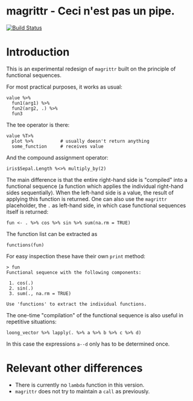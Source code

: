 magrittr -  Ceci n'est pas un pipe.
====================================

[![Build Status](https://travis-ci.org/smbache/magrittr.png?branch=dev)](https://travis-ci.org/smbache/magrittr)


# Introduction

This is an experimental redesign of `magrittr` built on the principle of functional sequences.

For most practical purposes, it works as usual:

    value %>%
      fun1(arg1) %>%
      fun2(arg2, .) %>%
      fun3

The tee operator is there:

    value %T>%
      plot %>%          # usually doesn't return anything
      some_function     # receives value

And the compound assignment operator:

	iris$Sepal.Length %<>% multiply_by(2)

The main difference is that the entire right-hand side is "compiled" into a functional
sequence (a function which applies the individual right-hand sides sequentially). When the 
left-hand side is a value, the result of applying this function is returned. 
One can also use the `magrittr` placeholder,
the `.` as left-hand side, in which case functional sequences itself is returned:

    fun <- . %>% cos %>% sin %>% sum(na.rm = TRUE)

The function list can be extracted as

    functions(fun)

For easy inspection these have their own `print` method:

    > fun
    Functional sequence with the following components:

     1. cos(.)
     2. sin(.)
     3. sum(., na.rm = TRUE)

    Use 'functions' to extract the individual functions.

The one-time "compilation" of the functional sequence is also useful in repetitive 
situations:

    loong_vector %>% lapply(. %>% a %>% b %>% c %>% d)

In this case the expressions `a--d` only has to be determined once.

# Relevant other differences
* There is currently no `lambda` function in this version.
* `magrittr` does not try to maintain a `call` as previously.

 
